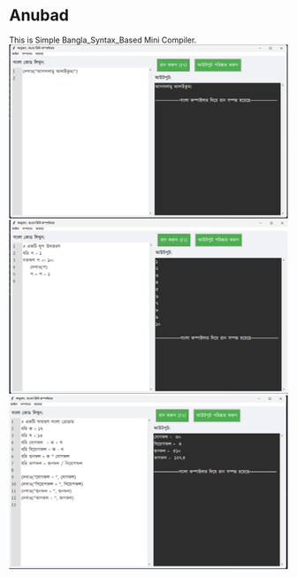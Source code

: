 # Anubad
This is Simple Bangla_Syntax_Based Mini Compiler. 
![alt text](<Screenshot 2025-05-12 215219.png>)
![alt text](<Screenshot 2025-05-12 215237.png>)
![alt text](<Screenshot 2025-05-12 215252.png>)